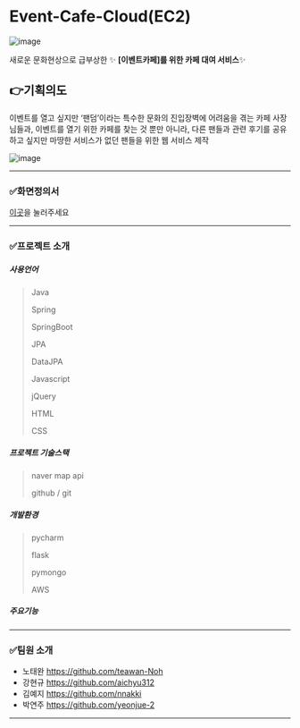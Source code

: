 # Event-Cafe-Cloud(EC2)
![image](https://user-images.githubusercontent.com/93200574/167234590-a56e60a4-28a1-4f20-8e22-368c9700c366.png)

새로운 문화현상으로 급부상한 ✨ **[이벤트카페]를 위한 카페 대여 서비스**✨

## 👉기획의도
이벤트를 열고 싶지만 ‘팬덤’이라는 특수한 문화의 진입장벽에 어려움을 겪는 카페 사장님들과, 
  이벤트를 열기 위한 카페를 찾는 것 뿐만 아니라, 다른 팬들과 관련 후기를 공유하고 싶지만 마땅한 
  서비스가 없던 팬들을 위한 웹 서비스 제작
  
  ![image](https://user-images.githubusercontent.com/93200574/167234643-77ee12e9-acc1-45e4-b71e-514384dc65bc.png)


-------
### ✅화면정의서

[이곳](https://www.figma.com/file/T4AmUoxiHMfsUwEQywFTWv/EventCloudCafe)을 눌러주세요

---

### ✅프로젝트 소개

##### 사용언어
> Java
>  
> Spring
> 
> SpringBoot
> 
> JPA
> 
> DataJPA
> 
> Javascript
> 
> jQuery
> 
> HTML
> 
> CSS

##### 프로젝트 기술스택
> naver map api
> 
> github / git
> 
##### 개발환경
> pycharm
> 
> flask
> 
> pymongo
>
> AWS

##### 주요기능

----

### ✅팀원 소개

- 노태완 https://github.com/teawan-Noh
- 강현규 https://github.com/aichyu312
- 김예지 https://github.com/nnakki
- 박연주 https://github.com/yeonjue-2

----------


